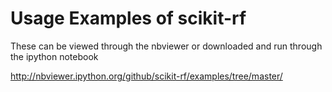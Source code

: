 
Usage Examples of scikit-rf
=============================

These can be viewed through the nbviewer or downloaded and run through the ipython notebook 

http://nbviewer.ipython.org/github/scikit-rf/examples/tree/master/
